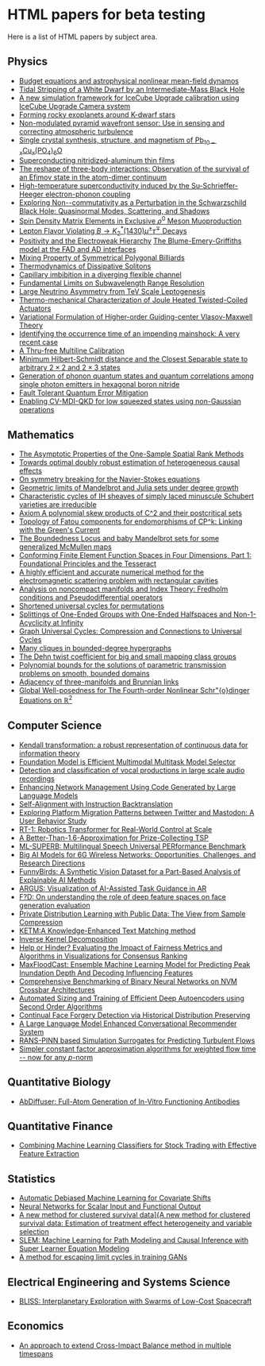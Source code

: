# HTML papers for beta testing

Here is a list of HTML papers by subject area.

## Physics
- <a href="https://browse.arxiv.org/latexml/2308.05590v2/2308.05590v2.html">Budget equations and astrophysical nonlinear mean-field dynamos</a>
- <a href="https://browse.arxiv.org/latexml/2210.09945v5/2210.09945v5.html">Tidal Stripping of a White Dwarf by an Intermediate-Mass Black Hole</a>
- <a href="https://browse.arxiv.org/latexml/2308.06247v1/2308.06247v1.html">A new simulation framework for IceCube Upgrade calibration using IceCube Upgrade Camera system</a>
- <a href="https://browse.arxiv.org/latexml/2308.06236v1/2308.06236v1.html">Forming rocky exoplanets around K-dwarf stars</a>
- <a href="https://browse.arxiv.org/latexml/2308.01066v2/2308.01066v2.html">Non-modulated pyramid wavefront sensor: Use in sensing and correcting atmospheric turbulence</a>
- <a href="https://browse.arxiv.org/latexml/2308.06256v1/2308.06256v1.html">Single crystal synthesis, structure, and magnetism of Pb$_{10-x}$Cu$_x$(PO$_4$)$_6$O</a>
- <a href="https://browse.arxiv.org/latexml/2308.06240v1/2308.06240v1.html">Superconducting nitridized-aluminum thin films</a>
- <a href="https://browse.arxiv.org/latexml/2308.06237v1/2308.06237v1.html">The reshape of three-body interactions: Observation of the survival of an Efimov state in the atom-dimer continuum</a>
- <a href="https://browse.arxiv.org/latexml/2308.06222v1/2308.06222v1.html">High-temperature superconductivity induced by the Su-Schrieffer-Heeger electron-phonon coupling</a>
- <a href="https://browse.arxiv.org/latexml/2308.03284v2/2308.03284v2.html">Exploring Non--commutativity as a Perturbation in the Schwarzschild Black Hole: Quasinormal Modes, Scattering, and Shadows</a>
- <a href="https://browse.arxiv.org/latexml/2210.16932v2/2210.16932v2.html">Spin Density Matrix Elements in Exclusive $\rho ^0$ Meson Muoproduction</a>
- <a href="https://browse.arxiv.org/latexml/2208.05923v3/2208.05923v3.html">Lepton Flavor Violating $B\to K^*_2(1430)\mu^{\pm}\tau^{\mp}$ Decays</a>
- <a href="https://browse.arxiv.org/latexml/2308.06226v1/2308.06226v1.html">Positivity and the Electroweak Hierarchy</a>
<a href="https://browse.arxiv.org/latexml/2207.09583v2/2207.09583v2.html">The Blume-Emery-Griffiths model at the FAD and AD interfaces</a>
- <a href="https://browse.arxiv.org/latexml/2308.06251v1/2308.06251v1.html">Mixing Property of Symmetrical Polygonal Billiards</a>
- <a href="https://browse.arxiv.org/latexml/2307.16571v2/2307.16571v2.html">Thermodynamics of Dissipative Solitons</a>
- <a href="https://browse.arxiv.org/latexml/2308.06257v1/2308.06257v1.html">Capillary imbibition in a diverging flexible channel</a>
- <a href="https://browse.arxiv.org/latexml/2308.06252v1/2308.06252v1.html">Fundamental Limits on Subwavelength Range Resolution</a>
- <a href="https://browse.arxiv.org/latexml/2206.14722v2/2206.14722v2.html">Large Neutrino Asymmetry from TeV Scale Leptogenesis</a>
- <a href="https://browse.arxiv.org/latexml/2308.06234v1/2308.06234v1.html">Thermo-mechanical Characterization of Joule Heated Twisted-Coiled Actuators</a>
- <a href="https://browse.arxiv.org/latexml/2306.04726v2/2306.04726v2.html">Variational Formulation of Higher-order Guiding-center Vlasov-Maxwell Theory</a>
- <a href="https://browse.arxiv.org/latexml/1908.00279v21/1908.00279v21.html">Identifying the occurrence time of an impending mainshock: A very recent case</a>
- <a href="https://browse.arxiv.org/latexml/2305.03597v2/2305.03597v2.html">A Thru-free Multiline Calibration</a>
- <a href="https://browse.arxiv.org/latexml/2308.06245v1/2308.06245v1.html">Minimum Hilbert-Schmidt distance and the Closest Separable state to arbitrary $2 \times 2$ and $2 \times 3$ states</a>
- <a href="https://browse.arxiv.org/latexml/2308.06244v1/2308.06244v1.html">Generation of phonon quantum states and quantum correlations among single photon emitters in hexagonal boron nitride</a>
- <a href="https://browse.arxiv.org/latexml/2308.05403v2/2308.05403v2.html">Fault Tolerant Quantum Error Mitigation</a>
- <a href="https://browse.arxiv.org/latexml/2304.02295v2/2304.02295v2.html">Enabling CV-MDI-QKD for low squeezed states using non-Gaussian operations</a>


## Mathematics
- <a href="https://browse.arxiv.org/latexml/2308.06264v1/2308.06264v1.html">The Asymptotic Properties of the One-Sample Spatial Rank Methods</a>
- <a href="https://browse.arxiv.org/latexml/2004.14497v4/2004.14497v4.html">Towards optimal doubly robust estimation of heterogeneous causal effects</a>
- <a href="https://browse.arxiv.org/latexml/2302.02836v3/2302.02836v3.html">On symmetry breaking for the Navier-Stokes equations</a>
- <a href="https://browse.arxiv.org/latexml/1109.2166v1/1109.2166v1.html">Geometric limits of Mandelbrot and Julia sets under degree growth</a>
- <a href="https://browse.arxiv.org/latexml/2308.06249v1/2308.06249v1.html">Characteristic cycles of IH sheaves of simply laced minuscule Schubert varieties are irreducible</a>
- <a href="https://browse.arxiv.org/latexml/0704.0942v2/0704.0942v2.html">Axiom A polynomial skew products of C^2 and their postcritical sets</a>
- <a href="https://browse.arxiv.org/latexml/0810.1673v3/0810.1673v3.html">Topology of Fatou components for endomorphisms of CP^k: Linking with the Green's Current</a>
- <a href="https://browse.arxiv.org/latexml/2206.10102v3/2206.10102v3.html">The Boundedness Locus and baby Mandelbrot sets for some generalized McMullen maps</a>
- <a href="https://browse.arxiv.org/latexml/2308.06243v1/2308.06243v1.html">Conforming Finite Element Function Spaces in Four Dimensions, Part 1: Foundational Principles and the Tesseract</a>
- <a href="https://browse.arxiv.org/latexml/2308.06229v1/2308.06229v1.html">A highly efficient and accurate numerical method for the electromagnetic scattering problem with rectangular cavities</a>
- <a href="https://browse.arxiv.org/latexml/2308.06225v1/2308.06225v1.html">Analysis on noncompact manifolds and Index Theory: Fredholm conditions and Pseudodifferential operators</a>
- <a href="https://browse.arxiv.org/latexml/2204.02910v2/2204.02910v2.html">Shortened universal cycles for permutations</a>
- <a href="https://browse.arxiv.org/latexml/2308.06218v1/2308.06218v1.html">Splittings of One-Ended Groups with One-Ended Halfspaces and Non-1-Acyclicity at Infinity</a>
- <a href="https://browse.arxiv.org/latexml/2209.14198v1/2209.14198v1.html">Graph Universal Cycles: Compression and Connections to Universal Cycles</a>
- <a href="https://browse.arxiv.org/latexml/2207.02336v2/2207.02336v2.html">Many cliques in bounded-degree hypergraphs</a>
- <a href="https://browse.arxiv.org/latexml/2308.06214v1/2308.06214v1.html">The Dehn twist coefficient for big and small mapping class groups</a>
- <a href="https://browse.arxiv.org/latexml/2308.06215v1/2308.06215v1.html">Polynomial bounds for the solutions of parametric transmission problems on smooth, bounded domains</a>
- <a href="https://browse.arxiv.org/latexml/2308.06211v1/2308.06211v1.html">Adjacency of three-manifolds and Brunnian links</a>
- <a href="https://browse.arxiv.org/latexml/2308.06210v1/2308.06210v1.html">Global Well-posedness for The Fourth-order Nonlinear Schr\"{o}dinger Equations on $\mathbb{R}^{2}$</a>


## Computer Science
- <a href="https://browse.arxiv.org/latexml/2006.15991v2/2006.15991v2.html">Kendall transformation: a robust representation of continuous data for information theory</a>
- <a href="https://browse.arxiv.org/latexml/2308.06262v1/2308.06262v1.html">Foundation Model is Efficient Multimodal Multitask Model Selector</a>
- <a href="https://browse.arxiv.org/latexml/2302.07640v2/2302.07640v2.html">Detection and classification of vocal productions in large scale audio recordings</a>
- <a href="https://browse.arxiv.org/latexml/2308.06261v1/2308.06261v1.html">Enhancing Network Management Using Code Generated by Large Language Models</a>
- <a href="https://browse.arxiv.org/latexml/2308.06259v1/2308.06259v1.html">Self-Alignment with Instruction Backtranslation</a>
- <a href="https://browse.arxiv.org/latexml/2305.09196v2/2305.09196v2.html">Exploring Platform Migration Patterns between Twitter and Mastodon: A User Behavior Study</a>
- <a href="https://browse.arxiv.org/latexml/2212.06817v2/2212.06817v2.html">RT-1: Robotics Transformer for Real-World Control at Scale</a>
- <a href="https://browse.arxiv.org/latexml/2308.06254v1/2308.06254v1.html">A Better-Than-1.6-Approximation for Prize-Collecting TSP</a>
- <a href="https://browse.arxiv.org/latexml/2305.10615v2/2305.10615v2.html">ML-SUPERB: Multilingual Speech Universal PERformance Benchmark</a>
- <a href="https://browse.arxiv.org/latexml/2308.06250v1/2308.06250v1.html">Big AI Models for 6G Wireless Networks: Opportunities, Challenges, and Research Directions</a>
- <a href="https://browse.arxiv.org/latexml/2308.06248v1/2308.06248v1.html">FunnyBirds: A Synthetic Vision Dataset for a Part-Based Analysis of Explainable AI Methods</a>
- <a href="https://browse.arxiv.org/latexml/2308.06246v1/2308.06246v1.html">ARGUS: Visualization of AI-Assisted Task Guidance in AR</a>
- <a href="https://browse.arxiv.org/latexml/2305.20048v3/2305.20048v3.html">F?D: On understanding the role of deep feature spaces on face generation evaluation</a>
- <a href="https://browse.arxiv.org/latexml/2308.06239v1/2308.06239v1.html">Private Distribution Learning with Public Data: The View from Sample Compression</a>
- <a href="https://browse.arxiv.org/latexml/2308.06235v1/2308.06235v1.html">KETM:A Knowledge-Enhanced Text Matching method</a>
- <a href="https://browse.arxiv.org/latexml/2211.05961v2/2211.05961v2.html">Inverse Kernel Decomposition</a>
- <a href="https://browse.arxiv.org/latexml/2308.06233v1/2308.06233v1.html">Help or Hinder? Evaluating the Impact of Fairness Metrics and Algorithms in Visualizations for Consensus Ranking</a>
- <a href="https://browse.arxiv.org/latexml/2308.06228v1/2308.06228v1.html">MaxFloodCast: Ensemble Machine Learning Model for Predicting Peak Inundation Depth And Decoding Influencing Features</a>
- <a href="https://browse.arxiv.org/latexml/2308.06227v1/2308.06227v1.html">Comprehensive Benchmarking of Binary Neural Networks on NVM Crossbar Architectures</a>
- <a href="https://browse.arxiv.org/latexml/2308.06221v1/2308.06221v1.html">Automated Sizing and Training of Efficient Deep Autoencoders using Second Order Algorithms</a>
- <a href="https://browse.arxiv.org/latexml/2308.06217v1/2308.06217v1.html">Continual Face Forgery Detection via Historical Distribution Preserving</a>
- <a href="https://browse.arxiv.org/latexml/2308.06212v1/2308.06212v1.html">A Large Language Model Enhanced Conversational Recommender System</a>
- <a href="https://browse.arxiv.org/latexml/2306.06034v3/2306.06034v3.html">RANS-PINN based Simulation Surrogates for Predicting Turbulent Flows</a>
- <a href="https://browse.arxiv.org/latexml/2308.06209v1/2308.06209v1.html">Simpler constant factor approximation algorithms for weighted flow time -- now for any $p$-norm</a>

## Quantitative Biology 
- <a href="https://browse.arxiv.org/latexml/2308.05027v1/2308.05027v1.html">AbDiffuser: Full-Atom Generation of In-Vitro Functioning Antibodies</a>

## Quantitative Finance
- <a href="https://browse.arxiv.org/latexml/2107.13148v3/2107.13148v3.html">Combining Machine Learning Classifiers for Stock Trading with Effective Feature Extraction</a>

## Statistics 
- <a href="https://browse.arxiv.org/latexml/2307.04527v2/2307.04527v2.html">Automatic Debiased Machine Learning for Covariate Shifts</a>
- <a href="https://browse.arxiv.org/latexml/2208.05776v2/2208.05776v2.html">Neural Networks for Scalar Input and Functional Output</a>
- <a href="https://browse.arxiv.org/latexml/2206.08271v2/2206.08271v2.html">A new method for clustered survival data]{A new method for clustered survival data: Estimation of treatment effect heterogeneity and variable selection</a>
- <a href="https://browse.arxiv.org/latexml/2308.04365v4/2308.04365v4.html">SLEM: Machine Learning for Path Modeling and Causal Inference with Super Learner Equation Modeling</a>
- <a href="https://browse.arxiv.org/latexml/2010.03322v3/2010.03322v3.html">A method for escaping limit cycles in training GANs</a>

## Electrical Engineering and Systems Science 
- <a href="https://browse.arxiv.org/latexml/2307.11226v1/2307.11226v1.html">BLISS: Interplanetary Exploration with Swarms of Low-Cost Spacecraft</a>

## Economics
- <a href="https://browse.arxiv.org/latexml/2308.06223v1/2308.06223v1.html">An approach to extend Cross-Impact Balance method in multiple timespans</a>
